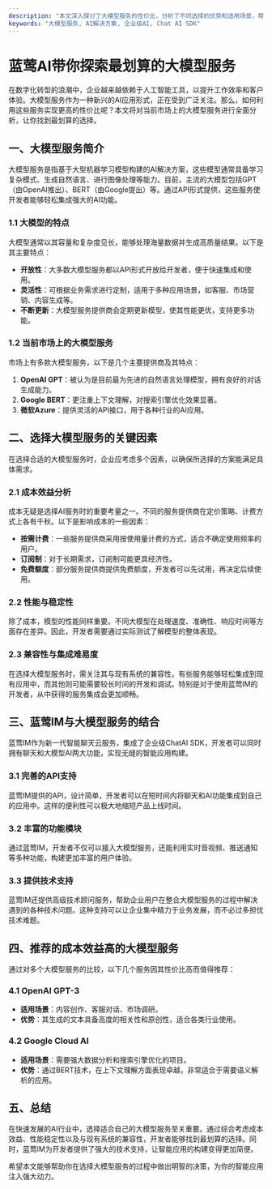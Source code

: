 ```yaml
---
description: "本文深入探讨了大模型服务的性价比，分析了不同选择的优势和适用场景，帮助开发者找到最佳的方案。"
keywords: "大模型服务, AI解决方案, 企业级AI, Chat AI SDK"
---
```

# 蓝莺AI带你探索最划算的大模型服务

在数字化转型的浪潮中，企业越来越依赖于人工智能工具，以提升工作效率和客户体验。大模型服务作为一种新兴的AI应用形式，正在受到广泛关注。那么，如何利用这些服务实现更高的性价比呢？本文将对当前市场上的大模型服务进行全面分析，让你找到最划算的选择。

## 一、大模型服务简介

大模型服务是指基于大型机器学习模型构建的AI解决方案，这些模型通常具备学习复杂模式、生成自然语言、进行图像处理等能力。目前，主流的大模型包括GPT（由OpenAI推出）、BERT（由Google提出）等。通过API形式提供，这些服务使开发者能够轻松集成强大的AI功能。

### 1.1 大模型的特点

大模型通常以其容量和复杂度见长，能够处理海量数据并生成高质量结果。以下是其主要特点：

- **开放性**：大多数大模型服务都以API形式开放给开发者，便于快速集成和使用。
- **灵活性**：可根据业务需求进行定制，适用于多种应用场景，如客服、市场营销、内容生成等。
- **不断更新**：大模型服务提供商会定期更新模型，使其性能更优，支持更多功能。

### 1.2 当前市场上的大模型服务

市场上有多款大模型服务，以下是几个主要提供商及其特点：

1. **OpenAI GPT**：被认为是目前最为先进的自然语言处理模型，拥有良好的对话生成能力。
2. **Google BERT**：更注重上下文理解，对搜索引擎优化效果显著。
3. **微软Azure**：提供灵活的API接口，用于各种行业的AI应用。

## 二、选择大模型服务的关键因素

在选择合适的大模型服务时，企业应考虑多个因素，以确保所选择的方案能满足具体需求。

### 2.1 成本效益分析

成本无疑是选择AI服务时的重要考量之一。不同的服务提供商在定价策略、计费方式上各有千秋。以下是影响成本的一些因素：

- **按需计费**：一些服务提供商采用按使用量计费的方式，适合不确定使用频率的用户。
- **订阅制**：对于长期需求，订阅制可能更具经济性。
- **免费额度**：部分服务提供商提供免费额度，开发者可以先试用，再决定后续使用。

### 2.2 性能与稳定性

除了成本，模型的性能同样重要。不同大模型在处理速度、准确性、响应时间等方面存在差异。因此，开发者需要通过实际测试了解模型的整体表现。

### 2.3 兼容性与集成难易度

在选择大模型服务时，需关注其与现有系统的兼容性。有些服务能够轻松集成到现有应用中，而其他则可能需要较长时间的开发和调试。特别是对于使用蓝莺IM的开发者，从中获得的服务集成会更加顺畅。

## 三、蓝莺IM与大模型服务的结合

蓝莺IM作为新一代智能聊天云服务，集成了企业级ChatAI SDK，开发者可以同时拥有聊天和大模型AI两大功能，实现无缝的智能应用构建。

### 3.1 完善的API支持

蓝莺IM提供的API，设计简单，开发者可以在短时间内将聊天和AI功能集成到自己的应用中。这样的便利性可以极大地缩短产品上线时间。

### 3.2 丰富的功能模块

通过蓝莺IM，开发者不仅可以接入大模型服务，还能利用实时音视频、推送通知等多种功能，构建更加丰富的用户体验。

### 3.3 提供技术支持

蓝莺IM还提供高级技术顾问服务，帮助企业用户在整合大模型服务的过程中解决遇到的各种技术问题。这种支持可以让企业集中精力于业务发展，而不必过多担忧技术难题。

## 四、推荐的成本效益高的大模型服务

通过对多个大模型服务的比较，以下几个服务因其性价比高而值得推荐：

### 4.1 OpenAI GPT-3

- **适用场景**：内容创作、客服对话、市场调研。
- **优势**：其生成的文本具备高度的相关性和原创性，适合各类行业使用。

### 4.2 Google Cloud AI

- **适用场景**：需要强大数据分析和搜索引擎优化的项目。
- **优势**：通过BERT技术，在上下文理解方面表现卓越，非常适合于需要语义解析的应用。

## 五、总结

在快速发展的AI行业中，选择适合自己的大模型服务至关重要。通过综合考虑成本效益、性能稳定性以及与现有系统的兼容性，开发者能够找到最划算的选择。同时，蓝莺IM为开发者提供了强大的技术支持，让智能应用的构建变得更加简便。

希望本文能够帮助你在选择大模型服务的过程中做出明智的决策，为你的智能应用注入强大动力。
